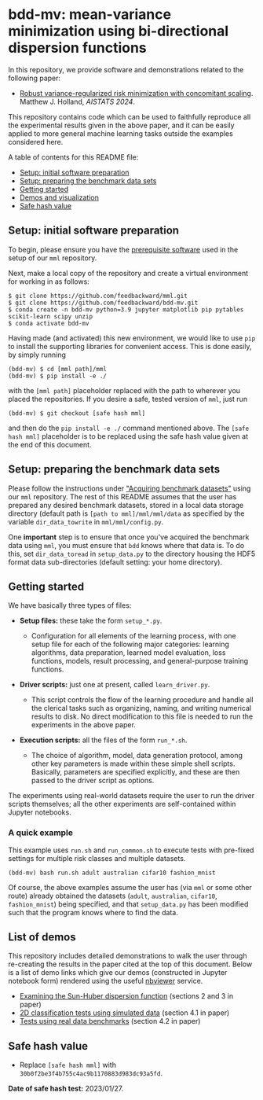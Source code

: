 # bdd-mv: mean-variance minimization using bi-directional dispersion functions

In this repository, we provide software and demonstrations related to the following paper:

- <a href="https://proceedings.mlr.press/v238/j-holland24a.html">Robust variance-regularized risk minimization with concomitant scaling</a>. Matthew J. Holland, *AISTATS 2024*.

This repository contains code which can be used to faithfully reproduce all the experimental results given in the above paper, and it can be easily applied to more general machine learning tasks outside the examples considered here.


A table of contents for this README file:

- <a href="#setup_init">Setup: initial software preparation</a>
- <a href="#setup_data">Setup: preparing the benchmark data sets</a>
- <a href="#start">Getting started</a>
- <a href="#demos">Demos and visualization</a>
- <a href="#safehash">Safe hash value</a>


<a id="setup_init"></a>
## Setup: initial software preparation

To begin, please ensure you have the <a href="https://github.com/feedbackward/mml#prerequisites">prerequisite software</a> used in the setup of our `mml` repository.

Next, make a local copy of the repository and create a virtual environment for working in as follows:

```
$ git clone https://github.com/feedbackward/mml.git
$ git clone https://github.com/feedbackward/bdd-mv.git
$ conda create -n bdd-mv python=3.9 jupyter matplotlib pip pytables scikit-learn scipy unzip
$ conda activate bdd-mv
```

Having made (and activated) this new environment, we would like to use `pip` to install the supporting libraries for convenient access. This is done easily, by simply running

```
(bdd-mv) $ cd [mml path]/mml
(bdd-mv) $ pip install -e ./
```

with the `[mml path]` placeholder replaced with the path to wherever you placed the repositories. If you desire a safe, tested version of `mml`, just run

```
(bdd-mv) $ git checkout [safe hash mml]
```

and then do the `pip install -e ./` command mentioned above. The `[safe hash mml]` placeholder is to be replaced using the safe hash value given at the end of this document.


<a id="setup_data"></a>
## Setup: preparing the benchmark data sets

Please follow the instructions under <a href="https://github.com/feedbackward/mml#data">"Acquiring benchmark datasets"</a> using our `mml` repository. The rest of this README assumes that the user has prepared any desired benchmark datasets, stored in a local data storage directory (default path is `[path to mml]/mml/mml/data` as specified by the variable `dir_data_towrite` in `mml/mml/config.py`.

One __important__ step is to ensure that once you've acquired the benchmark data using `mml`, you must ensure that `bdd` knows where that data is. To do this, set `dir_data_toread` in `setup_data.py` to the directory housing the HDF5 format data sub-directories (default setting: your home directory).


<a id="start"></a>
## Getting started

We have basically three types of files:

- __Setup files:__ these take the form `setup_*.py`.
  - Configuration for all elements of the learning process, with one setup file for each of the following major categories: learning algorithms, data preparation, learned model evaluation, loss functions, models, result processing, and general-purpose training functions.

- __Driver scripts:__ just one at present, called `learn_driver.py`.
  - This script controls the flow of the learning procedure and handle all the clerical tasks such as organizing, naming, and writing numerical results to disk. No direct modification to this file is needed to run the experiments in the above paper.

- __Execution scripts:__ all the files of the form `run_*.sh`.
  - The choice of algorithm, model, data generation protocol, among other key parameters is made within these simple shell scripts. Basically, parameters are specified explicitly, and these are then passed to the driver script as options.

The experiments using real-world datasets require the user to run the driver scripts themselves; all the other experiments are self-contained within Jupyter notebooks.


### A quick example

This example uses `run.sh` and `run_common.sh` to execute tests with pre-fixed settings for multiple risk classes and multiple datasets.

```
(bdd-mv) bash run.sh adult australian cifar10 fashion_mnist
```

Of course, the above examples assume the user has (via `mml` or some other route) already obtained the datasets (`adult`, `australian`, `cifar10`, `fashion_mnist`) being specified, and that `setup_data.py` has been modified such that the program knows where to find the data.


<a id="demos"></a>
## List of demos

This repository includes detailed demonstrations to walk the user through re-creating the results in the paper cited at the top of this document. Below is a list of demo links which give our demos (constructed in Jupyter notebook form) rendered using the useful <a href="https://github.com/jupyter/nbviewer">nbviewer</a> service.

- <a href="https://nbviewer.jupyter.org/github/feedbackward/bdd-mv/blob/main/bdd-mv/sun_huber.ipynb">Examining the Sun-Huber dispersion function</a> (sections 2 and 3 in paper)
- <a href="https://nbviewer.jupyter.org/github/feedbackward/bdd-mv/blob/main/bdd-mv/2D_classification.ipynb">2D classification tests using simulated data</a> (section 4.1 in paper)
- <a href="https://nbviewer.jupyter.org/github/feedbackward/bdd-mv/blob/main/bdd-mv/real_data.ipynb">Tests using real data benchmarks</a> (section 4.2 in paper)


<a id="safehash"></a>
## Safe hash value

- Replace `[safe hash mml]` with `30b0f2be3f4b755c4ac9b1170883d983dc93a5fd`.

__Date of safe hash test:__ 2023/01/27.
